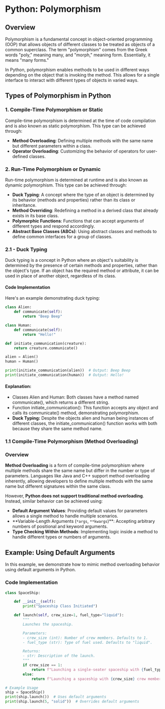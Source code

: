 # Python: Polymorphism

## Overview

Polymorphism is a fundamental concept in object-oriented programming (OOP) that allows objects of different classes to be treated as objects of a common superclass. The term "polymorphism" comes from the Greek words "poly," meaning many, and "morph," meaning form. Essentially, it means "many forms."

In Python, polymorphism enables methods to be used in different ways depending on the object that is invoking the method. This allows for a single interface to interact with different types of objects in varied ways.

## Types of Polymorphism in Python

### 1. Compile-Time Polymorphism or Static

Compile-time polymorphism is determined at the time of code compilation and is also known as static polymorphism. This type can be achieved through:

- **Method Overloading**: Defining multiple methods with the same name but different parameters within a class.
- **Operator Overloading**: Customizing the behavior of operators for user-defined classes.

### 2. Run-Time Polymorphism or Dynamic

Run-time polymorphism is determined at runtime and is also known as dynamic polymorphism. This type can be achieved through:

- **Duck Typing**: A concept where the type of an object is determined by its behavior (methods and properties) rather than its class or inheritance.
- **Method Overriding**: Redefining a method in a derived class that already exists in its base class.
- **Polymorphic Functions**: Functions that can accept arguments of different types and respond accordingly.
- **Abstract Base Classes (ABCs)**: Using abstract classes and methods to define common interfaces for a group of classes.

### 2.1 - Duck Typing

Duck typing is a concept in Python where an object's suitability is determined by the presence of certain methods and properties, rather than the object's type. If an object has the required method or attribute, it can be used in place of another object, regardless of its class.

#### Code Implementation

Here's an example demonstrating duck typing:

```python
class Alien:
    def communicate(self):
        return "Beep Beep"

class Human:
    def communicate(self):
        return "Hello!"

def initiate_communication(creature):
    return creature.communicate()

alien = Alien()
human = Human()

print(initiate_communication(alien))  # Output: Beep Beep
print(initiate_communication(human))  # Output: Hello!
```

#### Explanation:

- Classes Alien and Human: Both classes have a method named communicate(), which returns a different string.
- Function initiate_communication(): This function accepts any object and calls its communicate() method, demonstrating polymorphism.
- **Duck Typing:**
  Despite the objects alien and human being instances of different classes, the initiate_communication() function works with both because they share the same method name.

### 1.1 Compile-Time Polymorphism (Method Overloading)

### Overview

**Method Overloading** is a form of compile-time polymorphism where multiple methods share the same name but differ in the number or type of parameters. Languages like Java and C++ support method overloading inherently, allowing developers to define multiple methods with the same name but different signatures within the same class.

However, **Python does not support traditional method overloading**. Instead, similar behavior can be achieved using:

- **Default Argument Values**: Providing default values for parameters allows a single method to handle multiple scenarios.
- **Variable-Length Arguments (`*args`, `**kwargs`)\*\*: Accepting arbitrary numbers of positional and keyword arguments.
- **Type Checking Within Methods**: Implementing logic inside a method to handle different types or numbers of arguments.

## Example: Using Default Arguments

In this example, we demonstrate how to mimic method overloading behavior using default arguments in Python.

### Code Implementation

```python
class SpaceShip:

    def __init__(self):
        print("Spaceship Class Initiated")

    def launch(self, crew_size=1, fuel_type="liquid"):
        """
        Launches the spaceship.

        Parameters:
        - crew_size (int): Number of crew members. Defaults to 1.
        - fuel_type (str): Type of fuel used. Defaults to "liquid".

        Returns:
        - str: Description of the launch.
        """
        if crew_size == 1:
            return f"Launching a single-seater spaceship with {fuel_type} fuel."
        else:
            return f"Launching a spaceship with {crew_size} crew members and {fuel_type} fuel."

# Example Usage
ship = SpaceShip()
print(ship.launch())  # Uses default arguments
print(ship.launch(5, "solid"))  # Overrides default arguments
```
